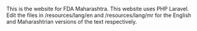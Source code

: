 This is the website for FDA Maharashtra.
This website uses PHP Laravel. 
Edit the files in /resources/lang/en and /resources/lang/mr for the English and Maharashtrian versions of the text respectively.
